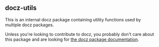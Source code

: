 ## docz-utils

This is an internal docz package containing utility functions used by multiple docz packages.

Unless you're looking to contribute to docz, you probably don't care about this package and are looking for [the docz package documentation](https://github.com/doczjs/docz).

